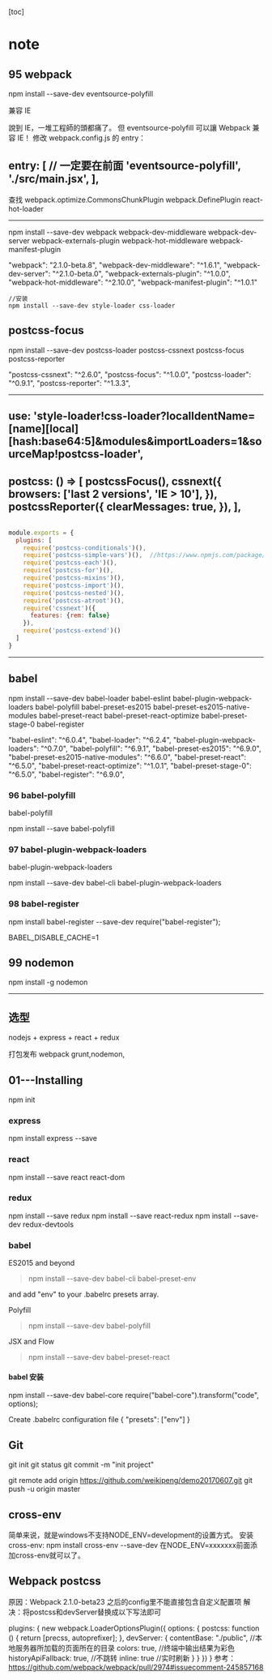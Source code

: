 [toc]

note
=====
## 95 webpack

npm install --save-dev eventsource-polyfill

兼容 IE

說到 IE，一堆工程師的頭都痛了。
但 eventsource-polyfill 可以讓 Webpack 兼容 IE！
修改 webpack.config.js 的 entry：

entry: [
  // 一定要在前面
  'eventsource-polyfill',
  './src/main.jsx',
],
------
查找 webpack.optimize.CommonsChunkPlugin
webpack.DefinePlugin
react-hot-loader

-----

npm install --save-dev webpack webpack-dev-middleware webpack-dev-server webpack-externals-plugin webpack-hot-middleware webpack-manifest-plugin

"webpack": "2.1.0-beta.8",
    "webpack-dev-middleware": "^1.6.1",
    "webpack-dev-server": "^2.1.0-beta.0",
    "webpack-externals-plugin": "^1.0.0",
    "webpack-hot-middleware": "^2.10.0",
    "webpack-manifest-plugin": "^1.0.1"


    //安装
    npm install --save-dev style-loader css-loader

## postcss-focus
npm install --save-dev postcss-loader postcss-cssnext postcss-focus postcss-reporter

"postcss-cssnext": "^2.6.0",
"postcss-focus": "^1.0.0",
"postcss-loader": "^0.9.1",
"postcss-reporter": "^1.3.3",

------
use: 'style-loader!css-loader?localIdentName=[name]__[local]__[hash:base64:5]&modules&importLoaders=1&sourceMap!postcss-loader',
------
postcss: () => [
  postcssFocus(),
  cssnext({
    browsers: ['last 2 versions', 'IE > 10'],
  }),
  postcssReporter({
    clearMessages: true,
  }),
],
------
``` javaScript

module.exports = {
  plugins: [
    require('postcss-conditionals')(),
    require('postcss-simple-vars')(),  //https://www.npmjs.com/package/postcss-simple-vars
    require('postcss-each')(),
    require('postcss-for')(),
    require('postcss-mixins')(),
    require('postcss-import')(),
    require('postcss-nested')(),
    require('postcss-atroot')(),
    require('cssnext')({
      features: {rem: false}
    }),
    require('postcss-extend')()
  ]
}
```
----

## babel
npm install --save-dev babel-loader babel-eslint babel-plugin-webpack-loaders babel-polyfill babel-preset-es2015 babel-preset-es2015-native-modules babel-preset-react babel-preset-react-optimize babel-preset-stage-0 babel-register

"babel-eslint": "^6.0.4",
"babel-loader": "^6.2.4",
"babel-plugin-webpack-loaders": "^0.7.0",
"babel-polyfill": "^6.9.1",
"babel-preset-es2015": "^6.9.0",
"babel-preset-es2015-native-modules": "^6.6.0",
"babel-preset-react": "^6.5.0",
"babel-preset-react-optimize": "^1.0.1",
"babel-preset-stage-0": "^6.5.0",
"babel-register": "^6.9.0",

### 96 babel-polyfill
babel-polyfill

npm install --save babel-polyfill

### 97 babel-plugin-webpack-loaders
babel-plugin-webpack-loaders

npm install --save-dev babel-cli babel-plugin-webpack-loaders

### 98 babel-register
npm install babel-register --save-dev
require("babel-register");

BABEL_DISABLE_CACHE=1

## 99 nodemon
npm install -g nodemon

---------
## 选型
nodejs + express + react + redux

打包发布 webpack
 grunt,nodemon,

## 01---Installing
npm init

### express
npm install express --save

### react
npm install --save react react-dom

### redux
npm install --save redux
npm install --save react-redux
npm install --save-dev redux-devtools

### babel
ES2015 and beyond
> npm install --save-dev babel-cli babel-preset-env

and add "env" to your .babelrc presets array.

Polyfill
> npm install --save-dev babel-polyfill

JSX and Flow

> npm install --save-dev babel-preset-react

#### babel 安装

npm install --save-dev babel-core
require("babel-core").transform("code", options);

Create .babelrc configuration file
{
  "presets": ["env"]
}

## Git
git init
git status
git commit -m "init project"

git remote add origin https://github.com/weikipeng/demo20170607.git
git push -u origin master

## cross-env
简单来说，就是windows不支持NODE_ENV=development的设置方式。
安装cross-env:
npm install cross-env --save-dev
在NODE_ENV=xxxxxxx前面添加cross-env就可以了。

## Webpack postcss

原因：Webpack 2.1.0-beta23 之后的config里不能直接包含自定义配置项
解决：将postcss和devServer替换成以下写法即可

plugins: {
  new webpack.LoaderOptionsPlugin({
    options: {
      postcss: function () {
        return [precss, autoprefixer];
      },
      devServer: {
        contentBase: "./public", //本地服务器所加载的页面所在的目录
        colors: true, //终端中输出结果为彩色
        historyApiFallback: true, //不跳转
        inline: true //实时刷新
      }
    }
  })
}
参考：https://github.com/webpack/webpack/pull/2974#issuecomment-245857168
